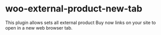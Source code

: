 # woo-external-product-new-tab
This plugin allows sets all external product Buy now links on your site to open in a new web browser tab.
